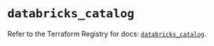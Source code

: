 # `databricks_catalog`

Refer to the Terraform Registry for docs: [`databricks_catalog`](https://registry.terraform.io/providers/databricks/databricks/1.36.1/docs/resources/catalog).
